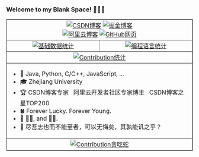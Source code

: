 ### Welcome to my Blank Space! 👋👋👋 

<table border = "1" align="center">
  <tr>
    <td colspan="2" align="center">
      <a href="https://blankspace.blog.csdn.net" target="_blank"><img src="https://img.shields.io/badge/blog-https%3A%2F%2Fblankspace.blog.csdn.net-red" alt="CSDN博客"></a>
      <a href="https://juejin.cn/user/550187475149342" target="_blank"><img src="https://img.shields.io/badge/blog-https%3A%2F%2Fjuejin.cn/user/550187475149342-blue" alt="掘金博客"></a><br/>
      <a href="https://developer.aliyun.com/profile/expert/ftm5ivdcrcte4" target="_blank"><img src="https://img.shields.io/badge/blog-https%3A%2F%2Fdeveloper.aliyun.com/profile/expert/ftm5ivdcrcte4-orange" alt="阿里云博客"></a>
      <a href="https://blankspaceplus.github.io" target="_blank"><img src="https://img.shields.io/badge/blog-https%3A%2F%2Fblankspaceplus.github.io-green" alt="GitHub网页"></a>
    </td>
  </tr>
  <tr>
    <td align="center"><a href="https://github.com/blankspaceplus" target="_blank"><img src="http://github-profile-summary-cards.vercel.app/api/cards/stats?username=BlankSpacePlus&theme=gruvbox" alt="基础数据统计"></a></td>
    <td align="center"><a href="https://github.com/blankspaceplus" target="_blank"><img src="http://github-profile-summary-cards.vercel.app/api/cards/repos-per-language?username=BlankSpacePlus&theme=gruvbox" alt="编程语言统计"></a></td>
  </tr>
  <tr>
    <td colspan="2" align="center"><a href="https://github.com/blankspaceplus" target="_blank"><img src="https://github-readme-activity-graph.vercel.app/graph?username=blankspaceplus&theme=vue" alt="Contribution统计"></a></td>
  </tr>
  <tr>
    <td colspan="2">
      <ul>
        <li>🌳 Java, Python, C/C++, JavaScript, ...</li>
        <li>🎓 Zhejiang University</li>
        <li>🏆 CSDN博客专家 &nbsp; 阿里云开发者社区专家博主 &nbsp; CSDN博客之星TOP200</li>
        <li>🍀 Forever Lucky. Forever Young.</li>
        <li>🐹 🥬🐶, and 🐹🐹.</li>
        <li>📃 尽吾志也而不能至者，可以无悔矣，其孰能讥之乎？</li>
      </ul>
    </td>
  </tr>
  <tr>
    <td colspan="2" align="center"><a href="https://github.com/blankspaceplus" target="_blank"><img src="https://github.com/BlankSpacePlus/BlankSpacePlus/blob/output/github-contribution-grid-snake.svg" alt="Contribution贪吃蛇"></a></td>
  </tr>
</table>
